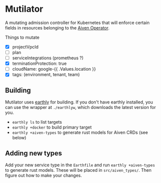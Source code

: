 Mutilator
=========

A mutating admission controller for Kubernetes that will enforce certain fields in resources belonging to the [Aiven Operator](https://github.com/aiven/aiven-operator).

Things to mutate

- [X] projectVpcId
- [ ] plan
- [ ] serviceIntegrations (prometheus ?)
- [X] terminationProtection: true
- [ ] cloudName: google-{{ .Values.location }}
- [X] tags: (environment, tenant, team)

## Building 

Mutilator uses [earthly](https://earthly.dev) for building. 
If you don't have earthly installed, you can use the wrapper at `./earthlyw`, which downloads the latest version for you.

* `earthly ls` to list targets
* `earthly +docker` to build primary target
* `earthly +aiven-types` to generate rust models for Aiven CRDs (see below)

## Adding new types

Add your new service type in the `Earthfile` and run `earthly +aiven-types` to generate rust models.
These will be placed in `src/aiven_types/`.
Then figure out how to make your changes.
